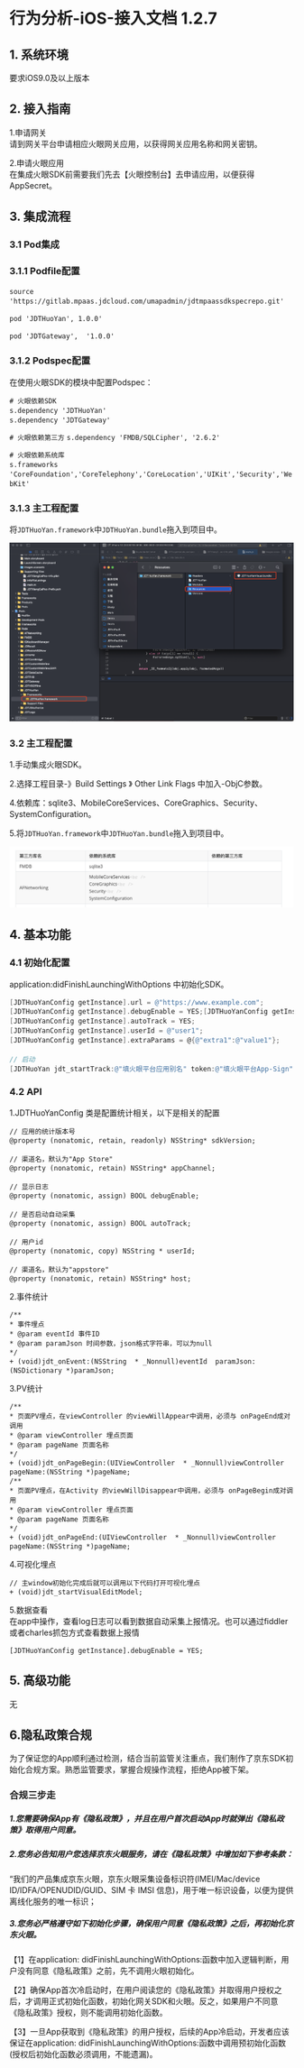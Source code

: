 
# 行为分析-iOS-接入文档 1.2.7
## 1. 系统环境
要求iOS9.0及以上版本

## 2. 接入指南
1.申请网关    
请到网关平台申请相应火眼网关应用，以获得网关应用名称和网关密钥。  

2.申请火眼应用      
在集成火眼SDK前需要我们先去【火眼控制台】去申请应用，以便获得AppSecret。
## 3. 集成流程
### 3.1 Pod集成
### 3.1.1 Podfile配置

`source 'https://gitlab.mpaas.jdcloud.com/umapadmin/jdtmpaassdkspecrepo.git'`  

`pod 'JDTHuoYan', 1.0.0'`   

`pod 'JDTGateway',  '1.0.0'` 

### 3.1.2 Podspec配置
在使用火眼SDK的模块中配置Podspec：

`# 火眼依赖SDK`  
`s.dependency 'JDTHuoYan'`   
`s.dependency 'JDTGateway'` 

`# 火眼依赖第三方`
`s.dependency 'FMDB/SQLCipher', '2.6.2'`

`# 火眼依赖系统库`  
`s.frameworks 'CoreFoundation','CoreTelephony','CoreLocation','UIKit','Security','WebKit'` 
    
### 3.1.3 主工程配置
将`JDTHuoYan.framework`中`JDTHuoYan.bundle`拖入到项目中。  

![image-20211204170004675](../../../../../image/MPaas/Fireeye/iOS/WX20220302-202642@2x.png)
### 3.2 主工程配置

1.手动集成火眼SDK。  

2.选择工程目录-》Build Settings 》 Other Link Flags 中加入-ObjC参数。  

4.依赖库：sqlite3、MobileCoreServices、CoreGraphics、Security、SystemConfiguration。   

5.将`JDTHuoYan.framework`中`JDTHuoYan.bundle`拖入到项目中。  

![](../../../../../image/MPaas/Fireeye/iOS/DE4A45EE-AEF3-44AD-A6D3-70670806F6E9.png)
## 4. 基本功能
### 4.1 初始化配置  
application:didFinishLaunchingWithOptions 中初始化SDK。 
``` ObjectiveC
[JDTHuoYanConfig getInstance].url = @"https://www.example.com"; 
[JDTHuoYanConfig getInstance].debugEnable = YES;[JDTHuoYanConfig getInstance].appChannel = @"App Store"; 
[JDTHuoYanConfig getInstance].autoTrack = YES; 
[JDTHuoYanConfig getInstance].userId = @"user1";
[JDTHuoYanConfig getInstance].extraParams = @{@"extra1":@"value1"};

// 启动
[JDTHuoYan jdt_startTrack:@"填火眼平台应用别名" token:@"填火眼平台App-Sign"]; 
```

### 4.2 API
1.JDTHuoYanConfig 类是配置统计相关，以下是相关的配置

```
// 应用的统计版本号
@property (nonatomic, retain, readonly) NSString* sdkVersion;

// 渠道名，默认为"App Store"
@property (nonatomic, retain) NSString* appChannel;

// 显示日志
@property (nonatomic, assign) BOOL debugEnable;

// 是否启动自动采集
@property (nonatomic, assign) BOOL autoTrack;

// 用户id
@property (nonatomic, copy) NSString * userId;

// 渠道名，默认为"appstore"
@property (nonatomic, retain) NSString* host;
```
2.事件统计  
```
/**
* 事件埋点
* @param eventId 事件ID
* @param paramJson 时间参数，json格式字符串，可以为null
*/
+ (void)jdt_onEvent:(NSString  * _Nonnull)eventId  paramJson:(NSDictionary *)paramJson;
```
3.PV统计  
```
/**
* 页面PV埋点，在viewController 的viewWillAppear中调用，必须与 onPageEnd成对调用
* @param viewController 埋点页面
* @param pageName 页面名称
*/
+ (void)jdt_onPageBegin:(UIViewController  * _Nonnull)viewController pageName:(NSString *)pageName;
/**
* 页面PV埋点，在Activity 的viewWillDisappear中调用，必须与 onPageBegin成对调用
* @param viewController 埋点页面
* @param pageName 页面名称
*/
+ (void)jdt_onPageEnd:(UIViewController  * _Nonnull)viewController pageName:(NSString *)pageName;
```
4.可视化埋点  
```
// 主window初始化完成后就可以调用以下代码打开可视化埋点
+ (void)jdt_startVisualEditModel;
```
5.数据查看  
在app中操作，查看log日志可以看到数据自动采集上报情况。也可以通过fiddler或者charles抓包方式查看数据上报情
```
[JDTHuoYanConfig getInstance].debugEnable = YES;
```
## 5. 高级功能
无

## 6.隐私政策合规

为了保证您的App顺利通过检测，结合当前监管关注重点，我们制作了京东SDK初始化合规方案。熟悉监管要求，掌握合规操作流程，拒绝App被下架。

### 合规三步走

##### 1.您需要确保App有《隐私政策》，并且在用户首次启动App时就弹出《隐私政策》取得用户同意。

##### 2.您务必告知用户您选择京东火眼服务，请在《隐私政策》中增加如下参考条款：

“我们的产品集成京东火眼，京东火眼采集设备标识符(IMEI/Mac/device ID/IDFA/OPENUDID/GUID、SIM 卡 IMSI 信息)，用于唯一标识设备，以便为提供离线化服务的唯一标识；

##### 3.您务必严格遵守如下初始化步骤，确保用户同意《隐私政策》之后，再初始化京东火眼。

【1】在application: didFinishLaunchingWithOptions:函数中加入逻辑判断，用户没有同意《隐私政策》之前，先不调用火眼初始化。

【2】确保App首次冷启动时，在用户阅读您的《隐私政策》并取得用户授权之后，才调用正式初始化函数，初始化网关SDK和火眼。反之，如果用户不同意《隐私政策》授权，则不能调用初始化函数。

【3】一旦App获取到《隐私政策》的用户授权，后续的App冷启动，开发者应该保证在application: didFinishLaunchingWithOptions:函数中调用预初始化函数(授权后初始化函数必须调用，不能遗漏)。
